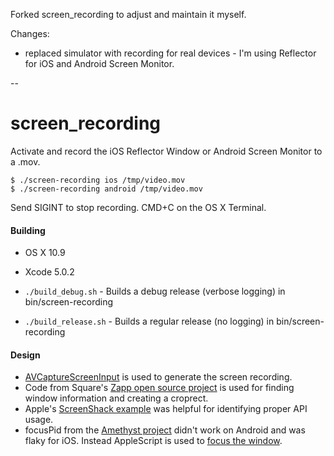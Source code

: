 Forked screen_recording to adjust and maintain it myself.

Changes:
- replaced simulator with recording for real devices - I'm using Reflector for iOS and Android Screen Monitor.

--

screen_recording
================


Activate and record the iOS Reflector Window or Android Screen Monitor to a .mov.

```
$ ./screen-recording ios /tmp/video.mov
$ ./screen-recording android /tmp/video.mov
```

Send SIGINT to stop recording. CMD+C on the OS X Terminal.

#### Building

- OS X 10.9
- Xcode 5.0.2

- `./build_debug.sh` - Builds a debug release (verbose logging) in bin/screen-recording
- `./build_release.sh` - Builds a regular release (no logging) in bin/screen-recording

#### Design

- [AVCaptureScreenInput](https://developer.apple.com/library/mac/documentation/AVFoundation/Reference/AVCaptureScreenInput_Class/Reference/Reference.html) is used to generate the screen recording.
- Code from Square's [Zapp open source project](https://github.com/square/zapp/blob/master/Zapp/ZappVideoController.m) is used for finding window information and creating a croprect.
- Apple's [ScreenShack example](https://developer.apple.com/library/mac/samplecode/AVScreenShack/Introduction/Intro.html) was helpful for identifying proper API usage.
- focusPid from the [Amethyst project](https://github.com/ianyh/Amethyst/blob/a7ade3848db11f1ce2d5824b3f3d3df9be88a587/Amethyst/AMWindow.m#L162) didn't work on Android and was flaky for iOS. Instead AppleScript is used to [focus the window](http://stackoverflow.com/a/2401792).
